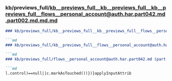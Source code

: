 ### kb/previews_full/kb__previews_full__kb__previews_full__kb__previews_full__flows__personal_account@auth.har.part042.md.part002.md.md.md

```md
### kb/previews_full/kb__previews_full__kb__previews_full__flows__personal_account@auth.har.part042.md.part002.md.md

```md
### kb/previews_full/kb__previews_full__flows__personal_account@auth.har.part042.md.part002.md

```md
### kb/previews_full/flows__personal_account@auth.har.part042.md (part 002)

```md
l.control)==null||c.markAsTouched())})}applyInputAttrib
```

```

```

```

```
